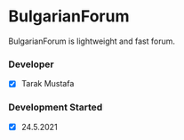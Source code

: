 # BulgarianForum
BulgarianForum is lightweight and fast forum.
### Developer
- [x] Tarak Mustafa
### Development Started
- [x] 24.5.2021
